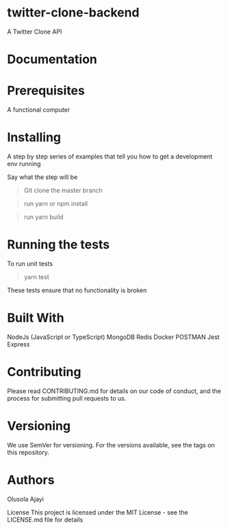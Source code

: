 

# twitter-clone-backend

A Twitter Clone API

# Documentation


# Prerequisites

A functional computer

# Installing

A step by step series of examples that tell you how to get a development env running

Say what the step will be

> Git clone the master branch

> run yarn or npm install

> run yarn build

# Running the tests

To run unit tests

> yarn test

These tests ensure that no functionality is broken

# Built With

NodeJs (JavaScript or TypeScript)
MongoDB
Redis
Docker
POSTMAN
Jest
Express

# Contributing

Please read CONTRIBUTING.md for details on our code of conduct, and the process for submitting pull requests to us.

# Versioning

We use SemVer for versioning. For the versions available, see the tags on this repository.

# Authors

Olusola Ajayi

License
This project is licensed under the MIT License - see the LICENSE.md file for details
